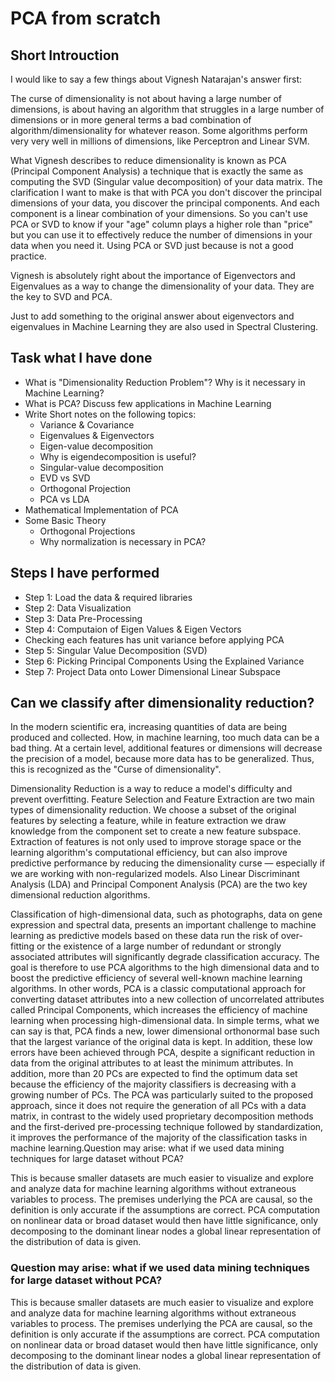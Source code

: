 # PCA from scratch

## Short Introuction 

I would like to say a few things about Vignesh Natarajan's answer first:

The curse of dimensionality is not about having a large number of dimensions, is about having an algorithm that struggles in a large number of dimensions or in more general terms a bad combination of algorithm/dimensionality for whatever reason. Some algorithms perform very very well in millions of dimensions, like Perceptron and Linear SVM.

What Vignesh describes to reduce dimensionality is known as PCA (Principal Component Analysis) a technique that is exactly the same as computing the SVD (Singular value decomposition) of your data matrix. The clarification I want to make is that with PCA you don't discover the principal dimensions of your data, you discover the principal components. And each component is a linear combination of your dimensions. So you can't use PCA or SVD to know if your "age" column plays a higher role than "price" but you can use it to effectively reduce the number of dimensions in your data when you need it. Using PCA or SVD just because is not a good practice.

Vignesh is absolutely right about the importance of Eigenvectors and Eigenvalues as a way to change the dimensionality of your data. They are the key to SVD and PCA.

Just to add something to the original answer about eigenvectors and eigenvalues in Machine Learning they are also used in Spectral Clustering.

## Task what I have done 

* What is "Dimensionality Reduction Problem"? Why is it necessary in Machine Learning?
* What is PCA? Discuss few applications in Machine Learning
* Write Short notes on the following topics:
  - Variance & Covariance
  - Eigenvalues & Eigenvectors
  - Eigen-value decomposition
  - Why is eigendecomposition is useful?
  - Singular-value decomposition
  - EVD vs SVD
  - Orthogonal Projection
  - PCA vs LDA
* Mathematical Implementation of PCA
* Some Basic Theory
  - Orthogonal Projections
  - Why normalization is necessary in PCA?

## Steps I have performed

*  Step 1: Load the data & required libraries
*  Step 2: Data Visualization
*  Step 3: Data Pre-Processing
*  Step 4: Computaion of Eigen Values & Eigen Vectors
*  Checking each features has unit variance before applying PCA
*  Step 5: Singular Value Decomposition (SVD)
*  Step 6: Picking Principal Components Using the Explained Variance
*  Step 7: Project Data onto Lower Dimensional Linear Subspace

## Can we classify after dimensionality reduction?

 In the modern scientific era, increasing quantities of data are being produced and collected. How, in machine learning, too much data can be a bad thing. At a certain level, additional features or dimensions will decrease the precision of a model, because more data has to be generalized. Thus, this is recognized as the "Curse of dimensionality". 
 
Dimensionality Reduction is a way to reduce a model's difficulty and prevent overfitting. Feature Selection and Feature Extraction are two main types of dimensionality reduction. We choose a subset of the original features by selecting a feature, while in feature extraction we draw knowledge from the component set to create a new feature subspace. Extraction of features is not only used to improve storage space or the learning algorithm's computational efficiency, but can also improve predictive performance by reducing the dimensionality curse — especially if we are working with non-regularized models. Also Linear Discriminant Analysis (LDA) and Principal Component Analysis (PCA) are the two key dimensional reduction algorithms. 

Classification of high-dimensional data, such as photographs, data on gene expression and spectral data, presents an important challenge to machine learning as predictive models based on these data run the risk of over-fitting or the existence of a large number of redundant or strongly associated attributes will significantly degrade classification accuracy. The goal is therefore to use PCA algorithms to the high dimensional data and to boost the predictive efficiency of several well-known machine learning algorithms. In other words, PCA is a classic computational approach for converting dataset attributes into a new collection of uncorrelated attributes called Principal Components, which increases the efficiency of machine learning when processing high-dimensional data. In simple terms, what we can say is that, PCA finds a new, lower dimensional orthonormal base such that the largest variance of the original data is kept. In addition, these low errors have been achieved through PCA, despite a significant reduction in data from the original attributes to at least the minimum attributes. In addition, more than 20 PCs are expected to find the optimum data set because the efficiency of the majority classifiers is decreasing with a growing number of PCs.  The PCA was particularly suited to the proposed approach, since it does not require the generation of all PCs with a data matrix, in contrast to the widely used proprietary decomposition methods and the first-derived pre-processing technique followed by standardization, it improves the performance of the majority of the classification tasks in machine learning.Question may arise: what if we used data mining techniques for large dataset without PCA?

This is because smaller datasets are much easier to visualize and explore and analyze data for machine learning algorithms without extraneous variables to process. The premises underlying the PCA are causal, so the definition is only accurate if the assumptions are correct. PCA computation on nonlinear data or broad dataset would then have little significance, only decomposing to the dominant linear nodes a global linear representation of the distribution of data is given. 

### Question may arise: what if we used data mining techniques for large dataset without PCA?

This is because smaller datasets are much easier to visualize and explore and analyze data for machine learning algorithms without extraneous variables to process. The premises underlying the PCA are causal, so the definition is only accurate if the assumptions are correct. PCA computation on nonlinear data or broad dataset would then have little significance, only decomposing to the dominant linear nodes a global linear representation of the distribution of data is given.
